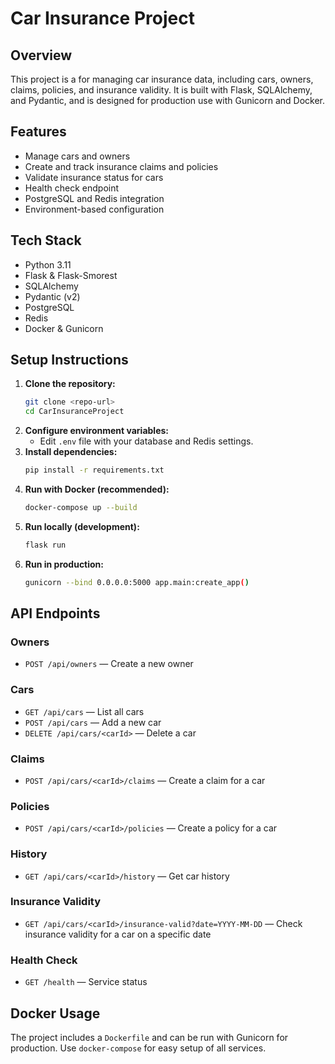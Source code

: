 # Car Insurance Project

## Overview
This project is a for managing car insurance data, including cars, owners, claims, policies, and insurance validity. It is built with Flask, SQLAlchemy, and Pydantic, and is designed for production use with Gunicorn and Docker.

## Features
- Manage cars and owners
- Create and track insurance claims and policies
- Validate insurance status for cars
- Health check endpoint
- PostgreSQL and Redis integration
- Environment-based configuration

## Tech Stack
- Python 3.11
- Flask & Flask-Smorest
- SQLAlchemy
- Pydantic (v2)
- PostgreSQL
- Redis
- Docker & Gunicorn

## Setup Instructions
1. **Clone the repository:**
	```sh
	git clone <repo-url>
	cd CarInsuranceProject
	```
2. **Configure environment variables:**
	- Edit `.env` file with your database and Redis settings.
3. **Install dependencies:**
	```sh
	pip install -r requirements.txt
	```
4. **Run with Docker (recommended):**
	```sh
	docker-compose up --build
	```
5. **Run locally (development):**
	```sh
	flask run
	```
6. **Run in production:**
	```sh
	gunicorn --bind 0.0.0.0:5000 app.main:create_app()
	```

## API Endpoints

### Owners
- `POST /api/owners` — Create a new owner

### Cars
- `GET /api/cars` — List all cars
- `POST /api/cars` — Add a new car
- `DELETE /api/cars/<carId>` — Delete a car

### Claims
- `POST /api/cars/<carId>/claims` — Create a claim for a car

### Policies
- `POST /api/cars/<carId>/policies` — Create a policy for a car

### History
- `GET /api/cars/<carId>/history` — Get car history

### Insurance Validity
- `GET /api/cars/<carId>/insurance-valid?date=YYYY-MM-DD` — Check insurance validity for a car on a specific date

### Health Check
- `GET /health` — Service status

## Docker Usage
The project includes a `Dockerfile` and can be run with Gunicorn for production. Use `docker-compose` for easy setup of all services.
